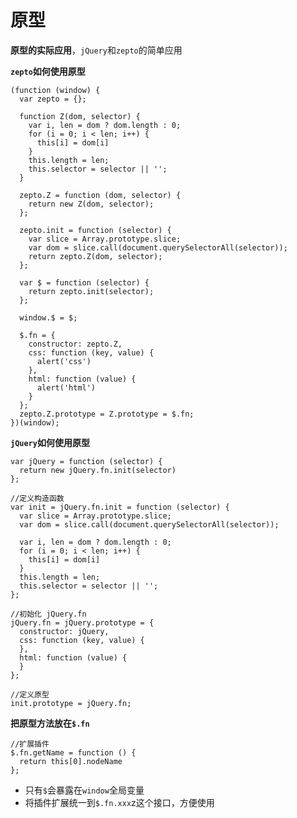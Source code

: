 # 原型 #

**原型的实际应用**，`jQuery`和`zepto`的简单应用

**`zepto`如何使用原型**

    (function (window) {
      var zepto = {};
    
      function Z(dom, selector) {
        var i, len = dom ? dom.length : 0;
        for (i = 0; i < len; i++) {
          this[i] = dom[i]
        }
        this.length = len;
        this.selector = selector || '';
      }
    
      zepto.Z = function (dom, selector) {
        return new Z(dom, selector);
      };
    
      zepto.init = function (selector) {
        var slice = Array.prototype.slice;
        var dom = slice.call(document.querySelectorAll(selector));
        return zepto.Z(dom, selector);
      };
    
      var $ = function (selector) {
        return zepto.init(selector);
      };
    
      window.$ = $;
    
      $.fn = {
        constructor: zepto.Z,
        css: function (key, value) {
          alert('css')
        },
        html: function (value) {
          alert('html')
        }
      };
      zepto.Z.prototype = Z.prototype = $.fn;
    })(window);

**`jQuery`如何使用原型**

    var jQuery = function (selector) {
      return new jQuery.fn.init(selector)
    };
    
    //定义构造函数
    var init = jQuery.fn.init = function (selector) {
      var slice = Array.prototype.slice;
      var dom = slice.call(document.querySelectorAll(selector));
    
      var i, len = dom ? dom.length : 0;
      for (i = 0; i < len; i++) {
        this[i] = dom[i]
      }
      this.length = len;
      this.selector = selector || '';
    };
    
    //初始化 jQuery.fn
    jQuery.fn = jQuery.prototype = {
      constructor: jQuery,
      css: function (key, value) {
      },
      html: function (value) {
      }
    };
    
    //定义原型
    init.prototype = jQuery.fn;
    
**把原型方法放在`$.fn`**

    //扩展插件
    $.fn.getName = function () {
      return this[0].nodeName
    };
    
- 只有`$`会暴露在`window`全局变量
- 将插件扩展统一到`$.fn.xxx`z这个接口，方便使用    